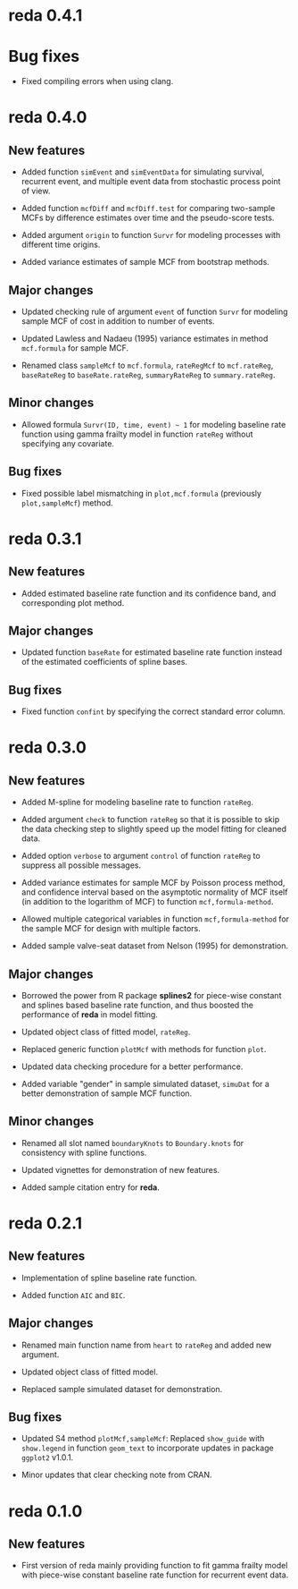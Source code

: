 # reda 0.4.1

# Bug fixes

* Fixed compiling errors when using clang.


# reda 0.4.0

## New features

* Added function `simEvent` and `simEventData` for simulating survival,
  recurrent event, and multiple event data from stochastic process point of
  view.

* Added function `mcfDiff` and `mcfDiff.test` for comparing two-sample MCFs by
  difference estimates over time and the pseudo-score tests.

* Added argument `origin` to function `Survr` for modeling processes with
  different time origins.

* Added variance estimates of sample MCF from bootstrap methods.

## Major changes

* Updated checking rule of argument `event` of function `Survr` for modeling
  sample MCF of cost in addition to number of events.

* Updated Lawless and Nadaeu (1995) variance estimates in method `mcf.formula`
  for sample MCF.

* Renamed class `sampleMcf` to `mcf.formula`, `rateRegMcf` to `mcf.rateReg`,
  `baseRateReg` to `baseRate.rateReg`, `summaryRateReg` to `summary.rateReg`.

## Minor changes

* Allowed formula `Survr(ID, time, event) ~ 1` for modeling baseline rate
  function using gamma frailty model in function `rateReg` without specifying
  any covariate.

## Bug fixes

* Fixed possible label mismatching in `plot,mcf.formula` (previously
  `plot,sampleMcf`) method.


# reda 0.3.1

## New features

* Added estimated baseline rate function and its confidence band, and
  corresponding plot method.

## Major changes

* Updated function `baseRate` for estimated baseline rate function instead of
  the estimated coefficients of spline bases.

## Bug fixes

* Fixed function `confint` by specifying the correct standard error column.


# reda 0.3.0

## New features

* Added M-spline for modeling baseline rate to function `rateReg`.

* Added argument `check` to function `rateReg` so that it is possible to skip
  the data checking step to slightly speed up the model fitting for cleaned
  data.

* Added option `verbose` to argument `control` of function `rateReg` to suppress
  all possible messages.

* Added variance estimates for sample MCF by Poisson process method, and
  confidence interval based on the asymptotic normality of MCF itself (in
  addition to the logarithm of MCF) to function `mcf,formula-method`.

* Allowed multiple categorical variables in function `mcf,formula-method` for
  the sample MCF for design with multiple factors.

* Added sample valve-seat dataset from Nelson (1995) for demonstration.

## Major changes

* Borrowed the power from R package **splines2** for piece-wise constant and
  splines based baseline rate function, and thus boosted the performance of
  **reda** in model fitting.

* Updated object class of fitted model, `rateReg`.

* Replaced generic function `plotMcf` with methods for function `plot`.

* Updated data checking procedure for a better performance.

* Added variable "gender" in sample simulated dataset, `simuDat` for a better
  demonstration of sample MCF function.

## Minor changes

* Renamed all slot named `boundaryKnots` to `Boundary.knots` for consistency
  with spline functions.

* Updated vignettes for demonstration of new features.

* Added sample citation entry for **reda**.


# reda 0.2.1

## New features

* Implementation of spline baseline rate function.

* Added function `AIC` and `BIC`.

## Major changes

* Renamed main function name from `heart` to `rateReg` and added new argument.

* Updated object class of fitted model.

* Replaced sample simulated dataset for demonstration.

## Bug fixes

* Updated S4 method `plotMcf,sampleMcf`: Replaced `show_guide` with
  `show.legend` in function `geom_text` to incorporate updates in package
  `ggplot2` v1.0.1.

* Minor updates that clear checking note from CRAN.


# reda 0.1.0

## New features

* First version of reda mainly providing function to fit gamma frailty model
  with piece-wise constant baseline rate function for recurrent event data.

